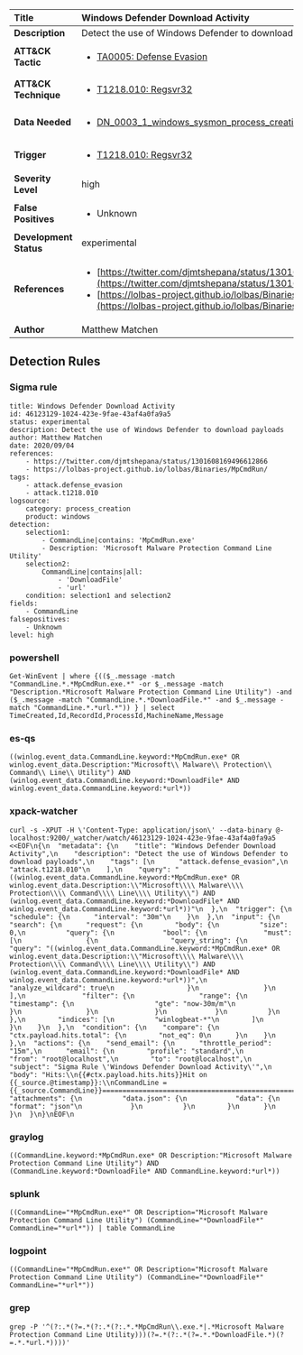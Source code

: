 | Title                    | Windows Defender Download Activity       |
|:-------------------------|:------------------|
| **Description**          | Detect the use of Windows Defender to download payloads |
| **ATT&amp;CK Tactic**    |  <ul><li>[TA0005: Defense Evasion](https://attack.mitre.org/tactics/TA0005)</li></ul>  |
| **ATT&amp;CK Technique** | <ul><li>[T1218.010: Regsvr32](https://attack.mitre.org/techniques/T1218/010)</li></ul>  |
| **Data Needed**          | <ul><li>[DN_0003_1_windows_sysmon_process_creation](../Data_Needed/DN_0003_1_windows_sysmon_process_creation.md)</li></ul>  |
| **Trigger**              | <ul><li>[T1218.010: Regsvr32](../Triggers/T1218.010.md)</li></ul>  |
| **Severity Level**       | high |
| **False Positives**      | <ul><li>Unknown</li></ul>  |
| **Development Status**   | experimental |
| **References**           | <ul><li>[https://twitter.com/djmtshepana/status/1301608169496612866](https://twitter.com/djmtshepana/status/1301608169496612866)</li><li>[https://lolbas-project.github.io/lolbas/Binaries/MpCmdRun/](https://lolbas-project.github.io/lolbas/Binaries/MpCmdRun/)</li></ul>  |
| **Author**               | Matthew Matchen |


## Detection Rules

### Sigma rule

```
title: Windows Defender Download Activity
id: 46123129-1024-423e-9fae-43af4a0fa9a5
status: experimental
description: Detect the use of Windows Defender to download payloads 
author: Matthew Matchen
date: 2020/09/04
references:
    - https://twitter.com/djmtshepana/status/1301608169496612866
    - https://lolbas-project.github.io/lolbas/Binaries/MpCmdRun/
tags:
    - attack.defense_evasion
    - attack.t1218.010
logsource:
    category: process_creation
    product: windows
detection:
    selection1:
        - CommandLine|contains: 'MpCmdRun.exe'
        - Description: 'Microsoft Malware Protection Command Line Utility'
    selection2:
        CommandLine|contains|all: 
            - 'DownloadFile'
            - 'url'
    condition: selection1 and selection2
fields:
    - CommandLine
falsepositives:
    - Unknown
level: high

```





### powershell
    
```
Get-WinEvent | where {(($_.message -match "CommandLine.*.*MpCmdRun.exe.*" -or $_.message -match "Description.*Microsoft Malware Protection Command Line Utility") -and ($_.message -match "CommandLine.*.*DownloadFile.*" -and $_.message -match "CommandLine.*.*url.*")) } | select TimeCreated,Id,RecordId,ProcessId,MachineName,Message
```


### es-qs
    
```
((winlog.event_data.CommandLine.keyword:*MpCmdRun.exe* OR winlog.event_data.Description:"Microsoft\\ Malware\\ Protection\\ Command\\ Line\\ Utility") AND (winlog.event_data.CommandLine.keyword:*DownloadFile* AND winlog.event_data.CommandLine.keyword:*url*))
```


### xpack-watcher
    
```
curl -s -XPUT -H \'Content-Type: application/json\' --data-binary @- localhost:9200/_watcher/watch/46123129-1024-423e-9fae-43af4a0fa9a5 <<EOF\n{\n  "metadata": {\n    "title": "Windows Defender Download Activity",\n    "description": "Detect the use of Windows Defender to download payloads",\n    "tags": [\n      "attack.defense_evasion",\n      "attack.t1218.010"\n    ],\n    "query": "((winlog.event_data.CommandLine.keyword:*MpCmdRun.exe* OR winlog.event_data.Description:\\"Microsoft\\\\ Malware\\\\ Protection\\\\ Command\\\\ Line\\\\ Utility\\") AND (winlog.event_data.CommandLine.keyword:*DownloadFile* AND winlog.event_data.CommandLine.keyword:*url*))"\n  },\n  "trigger": {\n    "schedule": {\n      "interval": "30m"\n    }\n  },\n  "input": {\n    "search": {\n      "request": {\n        "body": {\n          "size": 0,\n          "query": {\n            "bool": {\n              "must": [\n                {\n                  "query_string": {\n                    "query": "((winlog.event_data.CommandLine.keyword:*MpCmdRun.exe* OR winlog.event_data.Description:\\"Microsoft\\\\ Malware\\\\ Protection\\\\ Command\\\\ Line\\\\ Utility\\") AND (winlog.event_data.CommandLine.keyword:*DownloadFile* AND winlog.event_data.CommandLine.keyword:*url*))",\n                    "analyze_wildcard": true\n                  }\n                }\n              ],\n              "filter": {\n                "range": {\n                  "timestamp": {\n                    "gte": "now-30m/m"\n                  }\n                }\n              }\n            }\n          }\n        },\n        "indices": [\n          "winlogbeat-*"\n        ]\n      }\n    }\n  },\n  "condition": {\n    "compare": {\n      "ctx.payload.hits.total": {\n        "not_eq": 0\n      }\n    }\n  },\n  "actions": {\n    "send_email": {\n      "throttle_period": "15m",\n      "email": {\n        "profile": "standard",\n        "from": "root@localhost",\n        "to": "root@localhost",\n        "subject": "Sigma Rule \'Windows Defender Download Activity\'",\n        "body": "Hits:\\n{{#ctx.payload.hits.hits}}Hit on {{_source.@timestamp}}:\\nCommandLine = {{_source.CommandLine}}================================================================================\\n{{/ctx.payload.hits.hits}}",\n        "attachments": {\n          "data.json": {\n            "data": {\n              "format": "json"\n            }\n          }\n        }\n      }\n    }\n  }\n}\nEOF\n
```


### graylog
    
```
((CommandLine.keyword:*MpCmdRun.exe* OR Description:"Microsoft Malware Protection Command Line Utility") AND (CommandLine.keyword:*DownloadFile* AND CommandLine.keyword:*url*))
```


### splunk
    
```
((CommandLine="*MpCmdRun.exe*" OR Description="Microsoft Malware Protection Command Line Utility") (CommandLine="*DownloadFile*" CommandLine="*url*")) | table CommandLine
```


### logpoint
    
```
((CommandLine="*MpCmdRun.exe*" OR Description="Microsoft Malware Protection Command Line Utility") (CommandLine="*DownloadFile*" CommandLine="*url*"))
```


### grep
    
```
grep -P '^(?:.*(?=.*(?:.*(?:.*.*MpCmdRun\\.exe.*|.*Microsoft Malware Protection Command Line Utility)))(?=.*(?:.*(?=.*.*DownloadFile.*)(?=.*.*url.*))))'
```



